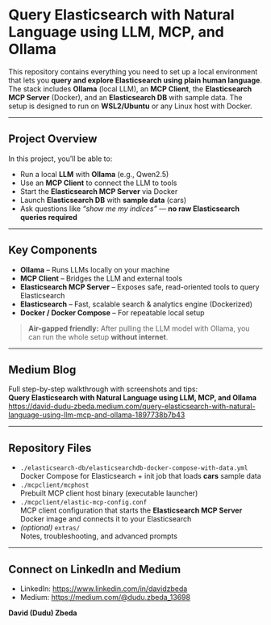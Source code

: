 # Query Elasticsearch with Natural Language using LLM, MCP, and Ollama

This repository contains everything you need to set up a local environment that lets you **query and explore Elasticsearch using plain human language**. The stack includes **Ollama** (local LLM), an **MCP Client**, the **Elasticsearch MCP Server** (Docker), and an **Elasticsearch DB** with sample data. The setup is designed to run on **WSL2/Ubuntu** or any Linux host with Docker.

---

## Project Overview

In this project, you’ll be able to:

- Run a local **LLM** with **Ollama** (e.g., Qwen2.5)  
- Use an **MCP Client** to connect the LLM to tools  
- Start the **Elasticsearch MCP Server** via Docker  
- Launch **Elasticsearch DB** with **sample data** (cars)  
- Ask questions like *“show me my indices”* — **no raw Elasticsearch queries required**

---

## Key Components

- **Ollama** – Runs LLMs locally on your machine  
- **MCP Client** – Bridges the LLM and external tools  
- **Elasticsearch MCP Server** – Exposes safe, read-oriented tools to query Elasticsearch  
- **Elasticsearch** – Fast, scalable search & analytics engine (Dockerized)  
- **Docker / Docker Compose** – For repeatable local setup

> **Air-gapped friendly:** After pulling the LLM model with Ollama, you can run the whole setup **without internet**.

---

## Medium Blog

Full step-by-step walkthrough with screenshots and tips:  
**Query Elasticsearch with Natural Language using LLM, MCP, and Ollama**  
https://david-dudu-zbeda.medium.com/query-elasticsearch-with-natural-language-using-llm-mcp-and-ollama-1897738b7b43

---

## Repository Files

- `./elasticsearch-db/elasticsearchdb-docker-compose-with-data.yml`  
  Docker Compose for Elasticsearch + init job that loads **cars** sample data
- `./mcpclient/mcphost`  
  Prebuilt MCP client host binary (executable launcher)
- `./mcpclient/elastic-mcp-config.conf`  
  MCP client configuration that starts the **Elasticsearch MCP Server** Docker image and connects it to your Elasticsearch
- *(optional)* `extras/`  
  Notes, troubleshooting, and advanced prompts

---

## Connect on LinkedIn and Medium

- LinkedIn: https://www.linkedin.com/in/davidzbeda  
- Medium: https://medium.com/@dudu.zbeda_13698

**David (Dudu) Zbeda**
